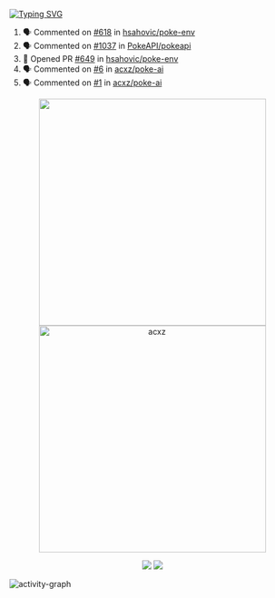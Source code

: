 [![Typing SVG](https://readme-typing-svg.herokuapp.com?size=16&color=AFFFA3&multiline=true&height=75&lines=contributing+to+robotics%2Fae%2Fml%2Fgpu;packaging+it+for+archlinux;ricer)](https://git.io/typing-svg)

<!--START_SECTION:activity-->
1. 🗣 Commented on [#618](https://github.com/hsahovic/poke-env/issues/618#issuecomment-2509527539) in [hsahovic/poke-env](https://github.com/hsahovic/poke-env)
2. 🗣 Commented on [#1037](https://github.com/PokeAPI/pokeapi/issues/1037#issuecomment-2509519458) in [PokeAPI/pokeapi](https://github.com/PokeAPI/pokeapi)
3. 💪 Opened PR [#649](https://github.com/hsahovic/poke-env/pull/649) in [hsahovic/poke-env](https://github.com/hsahovic/poke-env)
4. 🗣 Commented on [#6](https://github.com/acxz/poke-ai/issues/6#issuecomment-2508976686) in [acxz/poke-ai](https://github.com/acxz/poke-ai)
5. 🗣 Commented on [#1](https://github.com/acxz/poke-ai/issues/1#issuecomment-2508976523) in [acxz/poke-ai](https://github.com/acxz/poke-ai)
<!--END_SECTION:activity-->

<p align="center">
  <img width="400em" src=https://github-readme-stats.vercel.app/api?username=acxz&include_all_commits=true&show_icons=true />
  <img width="400em" src="https://github-readme-streak-stats.herokuapp.com/?user=acxz&" alt="acxz" />
</p>

<p align="center">
  <img src=https://github-readme-stats.vercel.app/api/top-langs/?username=acxz&layout=compact />
  <img src=https://github-profile-trophy.vercel.app/?username=acxz&row=2&column=4 />
</p>

![activity-graph](https://github-readme-activity-graph.vercel.app/graph?username=acxz&bg_color=053c4a&color=ffffff&line=76c533&point=8f2fe1&area=true&hide_border=true&hide_title=true)
